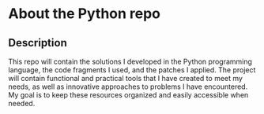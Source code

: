 # About the Python repo 

## Description

This repo will contain the solutions I developed in the Python programming language, the code fragments I used, and the patches I applied. The project will contain functional and practical tools that I have created to meet my needs, as well as innovative approaches to problems I have encountered. My goal is to keep these resources organized and easily accessible when needed.
